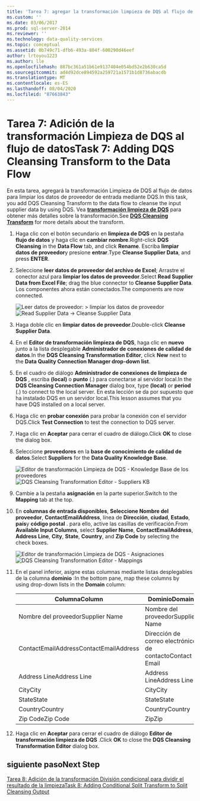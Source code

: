 ```yaml
---
title: 'Tarea 7: agregar la transformación limpieza de DQS al flujo de datos | Microsoft Docs'
ms.custom: ''
ms.date: 03/06/2017
ms.prod: sql-server-2014
ms.reviewer: ''
ms.technology: data-quality-services
ms.topic: conceptual
ms.assetid: 0b749c71-dfb6-493a-804f-600290d46eef
author: lrtoyou1223
ms.author: lle
ms.openlocfilehash: 887bc361a51b61e9137404e054bd52e2b630ca5d
ms.sourcegitcommit: ad4d92dce894592a259721a1571b1d8736abacdb
ms.translationtype: MT
ms.contentlocale: es-ES
ms.lasthandoff: 08/04/2020
ms.locfileid: "87663843"
---
```

# <a name="task-7-adding-dqs-cleansing-transform-to-the-data-flow"></a><span data-ttu-id="03065-102">Tarea 7: Adición de la transformación Limpieza de DQS al flujo de datos</span><span class="sxs-lookup"><span data-stu-id="03065-102">Task 7: Adding DQS Cleansing Transform to the Data Flow</span></span>
  <span data-ttu-id="03065-103">En esta tarea, agregará la transformación Limpieza de DQS al flujo de datos para limpiar los datos de proveedor de entrada mediante DQS.</span><span class="sxs-lookup"><span data-stu-id="03065-103">In this task, you add DQS Cleansing Transform to the data flow to cleanse the input supplier data by using DQS.</span></span> <span data-ttu-id="03065-104">Vea **[transformación limpieza de DQS](https://msdn.microsoft.com/library/ee677619.aspx)** para obtener más detalles sobre la transformación.</span><span class="sxs-lookup"><span data-stu-id="03065-104">See **[DQS Cleansing Transform](https://msdn.microsoft.com/library/ee677619.aspx)** for more details about the transform.</span></span>  
  
1.  <span data-ttu-id="03065-105">Haga clic con el botón secundario en **limpieza de DQS** en la pestaña **flujo de datos** y haga clic en **cambiar nombre**.</span><span class="sxs-lookup"><span data-stu-id="03065-105">Right-click **DQS Cleansing** in the **Data Flow** tab, and click **Rename**.</span></span> <span data-ttu-id="03065-106">Escriba **limpiar datos de proveedor**y presione **entrar**.</span><span class="sxs-lookup"><span data-stu-id="03065-106">Type **Cleanse Supplier Data**, and press **ENTER**.</span></span>  
  
2.  <span data-ttu-id="03065-107">Seleccione **leer datos de proveedor del archivo de Excel**; Arrastre el conector azul para **limpiar los datos de proveedor**.</span><span class="sxs-lookup"><span data-stu-id="03065-107">Select **Read Supplier Data from Excel File**; drag the blue connector to **Cleanse Supplier Data**.</span></span> <span data-ttu-id="03065-108">Los componentes ahora están conectados.</span><span class="sxs-lookup"><span data-stu-id="03065-108">The components are now connected.</span></span>  
  
     <span data-ttu-id="03065-109">![Leer datos de proveedor: > limpiar los datos de proveedor](../../2014/tutorials/media/et-addingdqscleansingtransformtothedataflow-01.jpg "Leer datos de proveedor -> Limpiar datos de proveedor")</span><span class="sxs-lookup"><span data-stu-id="03065-109">![Read Supplier Data -> Cleanse Supplier Data](../../2014/tutorials/media/et-addingdqscleansingtransformtothedataflow-01.jpg "Read Supplier Data -> Cleanse Supplier Data")</span></span>  
  
3.  <span data-ttu-id="03065-110">Haga doble clic en **limpiar datos de proveedor**.</span><span class="sxs-lookup"><span data-stu-id="03065-110">Double-click **Cleanse Supplier Data**.</span></span>  
  
4.  <span data-ttu-id="03065-111">En el **Editor de transformación limpieza de DQS**, haga clic en **nuevo** junto a la lista desplegable **Administrador de conexiones de calidad de datos**.</span><span class="sxs-lookup"><span data-stu-id="03065-111">In the **DQS Cleansing Transformation Editor**, click **New** next to the **Data Quality Connection Manager drop-down list**.</span></span>  
  
5.  <span data-ttu-id="03065-112">En el cuadro de diálogo **Administrador de conexiones de limpieza de DQS** , escriba **(local)** o **punto** (.) para conectarse al servidor local.</span><span class="sxs-lookup"><span data-stu-id="03065-112">In the **DQS Cleansing Connection Manager** dialog box, type **(local)** or **period** (.) to connect to the local server.</span></span> <span data-ttu-id="03065-113">En esta lección se da por supuesto que ha instalado DQS en un servidor local.</span><span class="sxs-lookup"><span data-stu-id="03065-113">This lesson assumes that you have DQS installed on a local server.</span></span>  
  
6.  <span data-ttu-id="03065-114">Haga clic en **probar conexión** para probar la conexión con el servidor DQS.</span><span class="sxs-lookup"><span data-stu-id="03065-114">Click **Test Connection** to test the connection to DQS server.</span></span>  
  
7.  <span data-ttu-id="03065-115">Haga clic en **Aceptar** para cerrar el cuadro de diálogo.</span><span class="sxs-lookup"><span data-stu-id="03065-115">Click **OK** to close the dialog box.</span></span>  
  
8.  <span data-ttu-id="03065-116">Seleccione **proveedores** en la **base de conocimiento de calidad de datos**.</span><span class="sxs-lookup"><span data-stu-id="03065-116">Select **Suppliers** for the **Data Quality Knowledge Base**.</span></span>  
  
     <span data-ttu-id="03065-117">![Editor de transformación Limpieza de DQS - Knowledge Base de los proveedores](../../2014/tutorials/media/et-addingdqscleansingtransformtothedataflow-02.jpg "Editor de transformación Limpieza de DQS - Knowledge Base de los proveedores")</span><span class="sxs-lookup"><span data-stu-id="03065-117">![DQS Cleansing Transformation Editor - Suppliers KB](../../2014/tutorials/media/et-addingdqscleansingtransformtothedataflow-02.jpg "DQS Cleansing Transformation Editor - Suppliers KB")</span></span>  
  
9. <span data-ttu-id="03065-118">Cambie a la pestaña **asignación** en la parte superior.</span><span class="sxs-lookup"><span data-stu-id="03065-118">Switch to the **Mapping** tab at the top.</span></span>  
  
10. <span data-ttu-id="03065-119">En **columnas de entrada disponibles**, **Seleccione Nombre del proveedor**, **ContactEmailAddress**, línea de **Dirección**, **ciudad**, **Estado**, **país**y **código postal** . para ello, active las casillas de verificación.</span><span class="sxs-lookup"><span data-stu-id="03065-119">From **Available Input Columns**, select **Supplier Name**, **ContactEmailAddress**, **Address Line**, **City**, **State**, **Country**, and **Zip Code** by selecting the check boxes.</span></span>  
  
     <span data-ttu-id="03065-120">![Editor de transformación Limpieza de DQS - Asignaciones](../../2014/tutorials/media/et-addingdqscleansingtransformtothedataflow-03.jpg "Editor de transformación Limpieza de DQS - Asignaciones")</span><span class="sxs-lookup"><span data-stu-id="03065-120">![DQS Cleansing Transformation Editor - Mappings](../../2014/tutorials/media/et-addingdqscleansingtransformtothedataflow-03.jpg "DQS Cleansing Transformation Editor - Mappings")</span></span>  
  
11. <span data-ttu-id="03065-121">En el panel inferior, asigne estas columnas mediante listas desplegables de la columna **dominio** :</span><span class="sxs-lookup"><span data-stu-id="03065-121">In the bottom pane, map these columns by using drop-down lists in the **Domain** column:</span></span>  
  
    |<span data-ttu-id="03065-122">Columna</span><span class="sxs-lookup"><span data-stu-id="03065-122">Column</span></span>|<span data-ttu-id="03065-123">Dominio</span><span class="sxs-lookup"><span data-stu-id="03065-123">Domain</span></span>|  
    |------------|------------|  
    |<span data-ttu-id="03065-124">Nombre del proveedor</span><span class="sxs-lookup"><span data-stu-id="03065-124">Supplier Name</span></span>|<span data-ttu-id="03065-125">Nombre del proveedor</span><span class="sxs-lookup"><span data-stu-id="03065-125">Supplier Name</span></span>|  
    |<span data-ttu-id="03065-126">ContactEmailAddress</span><span class="sxs-lookup"><span data-stu-id="03065-126">ContactEmailAddress</span></span>|<span data-ttu-id="03065-127">Dirección de correo electrónico de contacto</span><span class="sxs-lookup"><span data-stu-id="03065-127">Contact Email</span></span>|  
    |<span data-ttu-id="03065-128">Address Line</span><span class="sxs-lookup"><span data-stu-id="03065-128">Address Line</span></span>|<span data-ttu-id="03065-129">Address Line</span><span class="sxs-lookup"><span data-stu-id="03065-129">Address Line</span></span>|  
    |<span data-ttu-id="03065-130">City</span><span class="sxs-lookup"><span data-stu-id="03065-130">City</span></span>|<span data-ttu-id="03065-131">City</span><span class="sxs-lookup"><span data-stu-id="03065-131">City</span></span>|  
    |<span data-ttu-id="03065-132">State</span><span class="sxs-lookup"><span data-stu-id="03065-132">State</span></span>|<span data-ttu-id="03065-133">State</span><span class="sxs-lookup"><span data-stu-id="03065-133">State</span></span>|  
    |<span data-ttu-id="03065-134">Country</span><span class="sxs-lookup"><span data-stu-id="03065-134">Country</span></span>|<span data-ttu-id="03065-135">Country</span><span class="sxs-lookup"><span data-stu-id="03065-135">Country</span></span>|  
    |<span data-ttu-id="03065-136">Zip Code</span><span class="sxs-lookup"><span data-stu-id="03065-136">Zip Code</span></span>|<span data-ttu-id="03065-137">Zip</span><span class="sxs-lookup"><span data-stu-id="03065-137">Zip</span></span>|  
  
12. <span data-ttu-id="03065-138">Haga clic en **Aceptar** para cerrar el cuadro de diálogo **Editor de transformación limpieza de DQS** .</span><span class="sxs-lookup"><span data-stu-id="03065-138">Click **OK** to close the **DQS Cleansing Transformation Editor** dialog box.</span></span>  
  
## <a name="next-step"></a><span data-ttu-id="03065-139">siguiente paso</span><span class="sxs-lookup"><span data-stu-id="03065-139">Next Step</span></span>  
 [<span data-ttu-id="03065-140">Tarea 8: Adición de la transformación División condicional para dividir el resultado de la limpieza</span><span class="sxs-lookup"><span data-stu-id="03065-140">Task 8: Adding Conditional Split Transform to Split Cleansing Output</span></span>](../../2014/tutorials/task-8-adding-conditional-split-transform-to-split-cleansing-output.md)  
  
  
